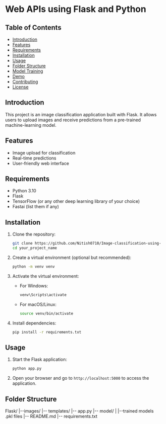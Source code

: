 # Web APIs using Flask and Python

## Table of Contents
- [Introduction](#introduction)
- [Features](#features)
- [Requirements](#requirements)
- [Installation](#installation)
- [Usage](#usage)
- [Folder Structure](#folder-structure)
- [Model Training](#model-training)
- [Demo](#demo)
- [Contributing](#contributing)
- [License](#license)

## Introduction
This project is an image classification application built with Flask. It allows users to upload images and receive predictions from a pre-trained machine-learning model.

## Features
- Image upload for classification
- Real-time predictions
- User-friendly web interface

## Requirements
- Python 3.10
- Flask
- TensorFlow (or any other deep learning library of your choice)
- Fastai (list them if any)

## Installation
1. Clone the repository:
    ```bash
    git clone https://github.com/Nitish0710/Image-classification-using-Flask.git
    cd your_project_name
    ```

2. Create a virtual environment (optional but recommended):
    ```bash
    python -m venv venv
    ```

3. Activate the virtual environment:
    - For Windows:
        ```bash
        venv\Scripts\activate
        ```
    - For macOS/Linux:
        ```bash
        source venv/bin/activate
        ```

4. Install dependencies:
    ```bash
    pip install -r requirements.txt
    ```

## Usage
1. Start the Flask application:
    ```bash
    python app.py
    ```

2. Open your browser and go to `http://localhost:5000` to access the application.

## Folder Structure
Flask/
|--images/
|-- templates/
|-- app.py
|-- model/
| |--trained models .pkl files 
|-- README.md
|-- requirements.txt
